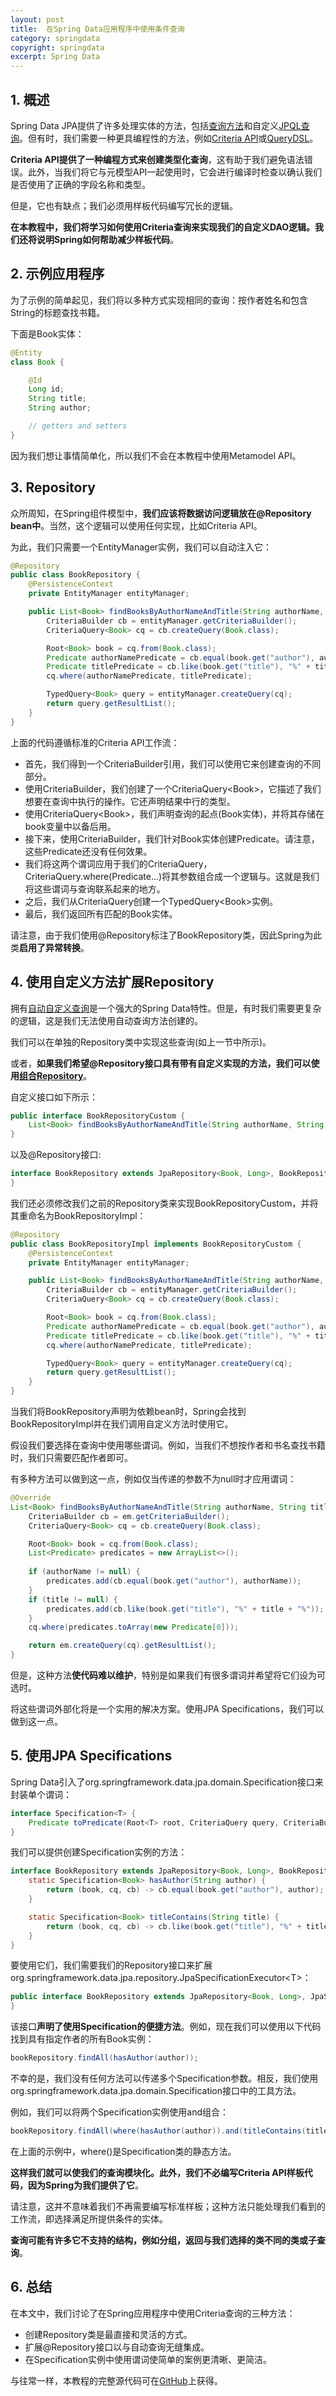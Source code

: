 ```yaml
---
layout: post
title:  在Spring Data应用程序中使用条件查询
category: springdata
copyright: springdata
excerpt: Spring Data
---
```


## 1. 概述

Spring Data JPA提供了许多处理实体的方法，包括[查询方法](https://www.baeldung.com/the-persistence-layer-with-spring-data-jpa)和自定义[JPQL查询](https://www.baeldung.com/spring-data-jpa-query)。但有时，我们需要一种更具编程性的方法，例如[Criteria API](https://www.baeldung.com/hibernate-criteria-queries)或[QueryDSL](https://www.baeldung.com/querydsl-with-jpa-tutorial)。

**Criteria API提供了一种编程方式来创建类型化查询**，这有助于我们避免语法错误。此外，当我们将它与元模型API一起使用时，它会进行编译时检查以确认我们是否使用了正确的字段名称和类型。

但是，它也有缺点；我们必须用样板代码编写冗长的逻辑。

**在本教程中，我们将学习如何使用Criteria查询来实现我们的自定义DAO逻辑。我们还将说明Spring如何帮助减少样板代码**。

## 2. 示例应用程序

为了示例的简单起见，我们将以多种方式实现相同的查询：按作者姓名和包含String的标题查找书籍。

下面是Book实体：

```java
@Entity
class Book {

    @Id
    Long id;
    String title;
    String author;

    // getters and setters
}
```

因为我们想让事情简单化，所以我们不会在本教程中使用Metamodel API。

## 3. Repository

众所周知，在Spring组件模型中，**我们应该将数据访问逻辑放在@Repository bean中**。当然，这个逻辑可以使用任何实现，比如Criteria API。

为此，我们只需要一个EntityManager实例，我们可以自动注入它：

```java
@Repository
public class BookRepository {
    @PersistenceContext
    private EntityManager entityManager;

    public List<Book> findBooksByAuthorNameAndTitle(String authorName, String title) {
        CriteriaBuilder cb = entityManager.getCriteriaBuilder();
        CriteriaQuery<Book> cq = cb.createQuery(Book.class);

        Root<Book> book = cq.from(Book.class);
        Predicate authorNamePredicate = cb.equal(book.get("author"), authorName);
        Predicate titlePredicate = cb.like(book.get("title"), "%" + title + "%");
        cq.where(authorNamePredicate, titlePredicate);

        TypedQuery<Book> query = entityManager.createQuery(cq);
        return query.getResultList();
    }
}
```

上面的代码遵循标准的Criteria API工作流：

+ 首先，我们得到一个CriteriaBuilder引用，我们可以使用它来创建查询的不同部分。
+ 使用CriteriaBuilder，我们创建了一个CriteriaQuery<Book\>，它描述了我们想要在查询中执行的操作。它还声明结果中行的类型。
+ 使用CriteriaQuery<Book\>，我们声明查询的起点(Book实体)，并将其存储在book变量中以备后用。
+ 接下来，使用CriteriaBuilder，我们针对Book实体创建Predicate。请注意，这些Predicate还没有任何效果。
+ 我们将这两个谓词应用于我们的CriteriaQuery，CriteriaQuery.where(Predicate...)将其参数组合成一个逻辑与。这就是我们将这些谓词与查询联系起来的地方。
+ 之后，我们从CriteriaQuery创建一个TypedQuery<Book\>实例。
+ 最后，我们返回所有匹配的Book实体。

请注意，由于我们使用@Repository标注了BookRepository类，因此Spring为此类**启用了异常转换**。

## 4. 使用自定义方法扩展Repository

拥有[自动自定义查询](https://www.baeldung.com/the-persistence-layer-with-spring-data-jpa#customquery)是一个强大的Spring Data特性。但是，有时我们需要更复杂的逻辑，这是我们无法使用自动查询方法创建的。

我们可以在单独的Repository类中实现这些查询(如上一节中所示)。

或者，**如果我们希望@Repository接口具有带有自定义实现的方法，我们可以使用[组合Repository](https://www.baeldung.com/spring-data-composable-repositories)**。

自定义接口如下所示：

```java
public interface BookRepositoryCustom {
    List<Book> findBooksByAuthorNameAndTitle(String authorName, String title);
}
```

以及@Repository接口:

```java
interface BookRepository extends JpaRepository<Book, Long>, BookRepositoryCustom {
}
```

我们还必须修改我们之前的Repository类来实现BookRepositoryCustom，并将其重命名为BookRepositoryImpl：

```java
@Repository
public class BookRepositoryImpl implements BookRepositoryCustom {
    @PersistenceContext
    private EntityManager entityManager;

    public List<Book> findBooksByAuthorNameAndTitle(String authorName, String title) {
        CriteriaBuilder cb = entityManager.getCriteriaBuilder();
        CriteriaQuery<Book> cq = cb.createQuery(Book.class);

        Root<Book> book = cq.from(Book.class);
        Predicate authorNamePredicate = cb.equal(book.get("author"), authorName);
        Predicate titlePredicate = cb.like(book.get("title"), "%" + title + "%");
        cq.where(authorNamePredicate, titlePredicate);

        TypedQuery<Book> query = entityManager.createQuery(cq);
        return query.getResultList();
    }
}
```

当我们将BookRepository声明为依赖bean时，Spring会找到BookRepositoryImpl并在我们调用自定义方法时使用它。

假设我们要选择在查询中使用哪些谓词。例如，当我们不想按作者和书名查找书籍时，我们只需要匹配作者即可。

有多种方法可以做到这一点，例如仅当传递的参数不为null时才应用谓词：

```java
@Override
List<Book> findBooksByAuthorNameAndTitle(String authorName, String title) {
    CriteriaBuilder cb = em.getCriteriaBuilder();
    CriteriaQuery<Book> cq = cb.createQuery(Book.class);

    Root<Book> book = cq.from(Book.class);
    List<Predicate> predicates = new ArrayList<>();
    
    if (authorName != null) {
        predicates.add(cb.equal(book.get("author"), authorName));
    }
    if (title != null) {
        predicates.add(cb.like(book.get("title"), "%" + title + "%"));
    }
    cq.where(predicates.toArray(new Predicate[0]));

    return em.createQuery(cq).getResultList();
}
```

但是，这种方法**使代码难以维护**，特别是如果我们有很多谓词并希望将它们设为可选时。

将这些谓词外部化将是一个实用的解决方案。使用JPA Specifications，我们可以做到这一点。

## 5. 使用JPA Specifications

Spring Data引入了org.springframework.data.jpa.domain.Specification接口来封装单个谓词：

```java
interface Specification<T> {
    Predicate toPredicate(Root<T> root, CriteriaQuery query, CriteriaBuilder cb);
}
```

我们可以提供创建Specification实例的方法：

```java
interface BookRepository extends JpaRepository<Book, Long>, BookRepositoryCustom, JpaSpecificationExecutor<Book> {
    static Specification<Book> hasAuthor(String author) {
        return (book, cq, cb) -> cb.equal(book.get("author"), author);
    }

    static Specification<Book> titleContains(String title) {
        return (book, cq, cb) -> cb.like(book.get("title"), "%" + title + "%");
    }
}
```

要使用它们，我们需要我们的Repository接口来扩展org.springframework.data.jpa.repository.JpaSpecificationExecutor<T\>：

```java
public interface BookRepository extends JpaRepository<Book, Long>, JpaSpecificationExecutor<Book> {
}
```

该接口**声明了使用Specification的便捷方法**。例如，现在我们可以使用以下代码找到具有指定作者的所有Book实例：

```java
bookRepository.findAll(hasAuthor(author));
```

不幸的是，我们没有任何方法可以传递多个Specification参数。相反，我们使用org.springframework.data.jpa.domain.Specification接口中的工具方法。

例如，我们可以将两个Specification实例使用and组合：

```java
bookRepository.findAll(where(hasAuthor(author)).and(titleContains(title)));
```

在上面的示例中，where()是Specification类的静态方法。

**这样我们就可以使我们的查询模块化。此外，我们不必编写Criteria API样板代码，因为Spring为我们提供了它**。

请注意，这并不意味着我们不再需要编写标准样板；这种方法只能处理我们看到的工作流，即选择满足所提供条件的实体。

**查询可能有许多它不支持的结构，例如分组，返回与我们选择的类不同的类或子查询**。

## 6. 总结

在本文中，我们讨论了在Spring应用程序中使用Criteria查询的三种方法：

+ 创建Repository类是最直接和灵活的方式。
+ 扩展@Repository接口以与自动查询无缝集成。
+ 在Specification实例中使用谓词使简单的案例更清晰、更简洁。

与往常一样，本教程的完整源代码可在[GitHub](https://github.com/tuyucheng7/taketoday-tutorial4j/tree/master/spring-data-modules)上获得。